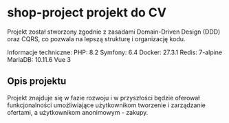 # shop-project projekt do CV
Projekt został stworzony zgodnie z zasadami Domain-Driven Design (DDD) oraz CQRS, co pozwala na lepszą strukturę i organizację kodu.

Informacje techniczne:
PHP: 8.2
Symfony: 6.4
Docker: 27.3.1
Redis: 7-alpine
MariaDB: 10.11.6
Vue 3

## Opis projektu
Projekt znajduje się w fazie rozwoju i w przyszłości będzie oferował funkcjonalności umożliwiające użytkownikom tworzenie i zarządzanie ofertami, a użytkownikom anonimowym - zakupy.

